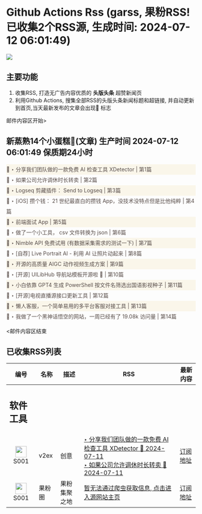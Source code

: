 # Github Actions Rss (garss, 果粉RSS! 已收集2个RSS源, 生成时间: 2024-07-12 06:01:49)

![](https://cdn.jsdelivr.net/gh/xinkeji/garss/_media/ga-rss.png)



## 主要功能
1. 收集RSS, 打造无广告内容优质的 **头版头条** 超赞新闻页
2. 利用Github Actions, 搜集全部RSS的头版头条新闻标题和超链接, 并自动更新到首页,当天最新发布的文章会出现🌈 标志

邮件内容区开始>
<h2>新蒸熟14个小蛋糕🍰(文章) 生产时间 2024-07-12 06:01:49 保质期24小时</h2>

<div style='line-height:3;background-color:#FAF6EA;' ><a href='https://www.v2ex.com/t/1056523#reply11' style="line-height:2;text-decoration:none;display:block;color:#584D49;">🌈 ‣ 分享我们团队做的一款免费 AI 检查工具 XDetector | 第1篇</a></div><div style='line-height:3;' ><a href='https://www.v2ex.com/t/1056658#reply14' style="line-height:2;text-decoration:none;display:block;color:#584D49;">🌈 ‣ 如果公司允许调休时长转卖 | 第2篇</a></div><div style='line-height:3;background-color:#FAF6EA;' ><a href='https://www.v2ex.com/t/1056691#reply0' style="line-height:2;text-decoration:none;display:block;color:#584D49;">🌈 ‣ Logseq 剪藏插件： Send to Logseq | 第3篇</a></div><div style='line-height:3;' ><a href='https://www.v2ex.com/t/1056436#reply24' style="line-height:2;text-decoration:none;display:block;color:#584D49;">🌈 ‣ [iOS] 攒个钱： 21 世纪最直白的攒钱 App，没技术没特点但是比他纯粹 | 第4篇</a></div><div style='line-height:3;background-color:#FAF6EA;' ><a href='https://www.v2ex.com/t/1056605#reply10' style="line-height:2;text-decoration:none;display:block;color:#584D49;">🌈 ‣ 前端面试 App | 第5篇</a></div><div style='line-height:3;' ><a href='https://www.v2ex.com/t/1056636#reply1' style="line-height:2;text-decoration:none;display:block;color:#584D49;">🌈 ‣ 做了一个小工具， csv 文件转换为 json | 第6篇</a></div><div style='line-height:3;background-color:#FAF6EA;' ><a href='https://www.v2ex.com/t/1056633#reply0' style="line-height:2;text-decoration:none;display:block;color:#584D49;">🌈 ‣ Nimble API 免费试用 (有数据采集需求的测试一下) | 第7篇</a></div><div style='line-height:3;' ><a href='https://www.v2ex.com/t/1056601#reply0' style="line-height:2;text-decoration:none;display:block;color:#584D49;">🌈 ‣ [自荐] Live Portrait AI - 利用 AI 让照片动起来 | 第8篇</a></div><div style='line-height:3;background-color:#FAF6EA;' ><a href='https://www.v2ex.com/t/1056587#reply0' style="line-height:2;text-decoration:none;display:block;color:#584D49;">🌈 ‣ 开源的高质量 AIGC 动作视频生成方案 | 第9篇</a></div><div style='line-height:3;' ><a href='https://www.v2ex.com/t/1056443#reply6' style="line-height:2;text-decoration:none;display:block;color:#584D49;">🌈 ‣ [开源] UILibHub 导航站模板开源啦 🚀 | 第10篇</a></div><div style='line-height:3;background-color:#FAF6EA;' ><a href='https://www.v2ex.com/t/1056514#reply0' style="line-height:2;text-decoration:none;display:block;color:#584D49;">🌈 ‣ 小白依靠 GPT4 生成 PowerShell 按文件名筛选出国语影视种子 | 第11篇</a></div><div style='line-height:3;' ><a href='https://www.v2ex.com/t/1056465#reply4' style="line-height:2;text-decoration:none;display:block;color:#584D49;">🌈 ‣ [开源]电视直播源接口更新工具 | 第12篇</a></div><div style='line-height:3;background-color:#FAF6EA;' ><a href='https://www.v2ex.com/t/1056620#reply0' style="line-height:2;text-decoration:none;display:block;color:#584D49;">🌈 ‣ 懒人客服，一个简单易用的多平台客服对接工具 | 第13篇</a></div><div style='line-height:3;' ><a href='https://www.v2ex.com/t/1056572#reply2' style="line-height:2;text-decoration:none;display:block;color:#584D49;">🌈 ‣ 我做了一个黑神话悟空的网站，一周已经有了 19.08k 访问量 | 第14篇</a></div>

<邮件内容区结束

## 已收集RSS列表

| 编号 | 名称 | 描述 | RSS | 最新内容 |
| --- | --- | --- | --- | --- |
| <h2 id="软件工具">软件工具</h2> |  |   |  |  |
| <div id="S001" style="text-align: center;"><img src="https://cdn.jsdelivr.net/gh/zhaoolee/garss/_media/favicon/S001.png" width="30px" style="width:30px;height: auto;"/><br><span>S001</span></div> | v2ex | 创意 | [‣ 分享我们团队做的一款免费 AI 检查工具 XDetector 🌈 2024-07-11](https://www.v2ex.com/t/1056523#reply11)<br/>[‣ 如果公司允许调休时长转卖 🌈 2024-07-11](https://www.v2ex.com/t/1056658#reply14) | [订阅地址](https://www.v2ex.com/feed/tab/creative.xml) |
| <div id="S001" style="text-align: center;"><img src="https://cdn.jsdelivr.net/gh/zhaoolee/garss/_media/favicon/S001.png" width="30px" style="width:30px;height: auto;"/><br><span>S001</span></div> | 果粉圈 | 果粉集聚之地 | [暂无法通过爬虫获取信息, 点击进入源网站主页](https://g0f.cn) | [订阅地址](https://g0f.cn/rss.xml) |



